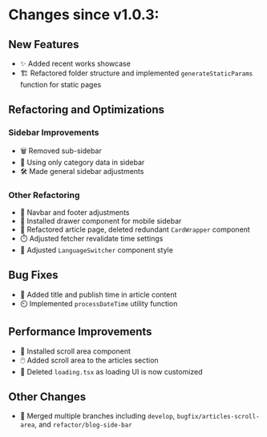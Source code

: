 # Changes since v1.0.3:

## New Features
- ✨ Added recent works showcase
- 🏗️ Refactored folder structure and implemented `generateStaticParams` function for static pages

## Refactoring and Optimizations
### Sidebar Improvements
- 🗑️ Removed sub-sidebar
- 🔄 Using only category data in sidebar
- 🛠️ Made general sidebar adjustments

### Other Refactoring
- 🔧 Navbar and footer adjustments
- 📱 Installed drawer component for mobile sidebar
- 🔨 Refactored article page, deleted redundant `CardWrapper` component
- ⏱️ Adjusted fetcher revalidate time settings
- 🎨 Adjusted `LanguageSwitcher` component style

## Bug Fixes
- 📅 Added title and publish time in article content
- ⏲️ Implemented `processDateTime` utility function

## Performance Improvements
- 📜 Installed scroll area component
- 🖱️ Added scroll area to the articles section
- 🚀 Deleted `loading.tsx` as loading UI is now customized

## Other Changes
- 🔀 Merged multiple branches including `develop`, `bugfix/articles-scroll-area`, and `refactor/blog-side-bar`
